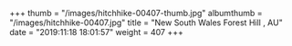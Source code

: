 +++
thumb = "/images/hitchhike-00407-thumb.jpg"
albumthumb = "/images/hitchhike-00407.jpg"
title = "New South Wales Forest Hill , AU"
date = "2019:11:18 18:01:57"
weight = 407
+++
